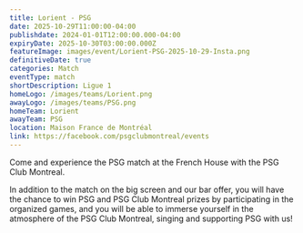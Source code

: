 ```yaml
---
title: Lorient - PSG
date: 2025-10-29T11:00:00-04:00
publishdate: 2024-01-01T12:00:00.000-04:00
expiryDate: 2025-10-30T03:00:00.000Z
featureImage: images/event/Lorient-PSG-2025-10-29-Insta.png
definitiveDate: true
categories: Match
eventType: match
shortDescription: Ligue 1
homeLogo: /images/teams/Lorient.png
awayLogo: /images/teams/PSG.png
homeTeam: Lorient
awayTeam: PSG
location: Maison France de Montréal
link: https://facebook.com/psgclubmontreal/events
---
```


Come and experience the PSG match at the French House with the PSG Club Montreal.

In addition to the match on the big screen and our bar offer, you will have the chance to win PSG and PSG Club Montreal prizes by participating in the organized games, and you will be able to immerse yourself in the atmosphere of the PSG Club Montreal, singing and supporting PSG with us!
